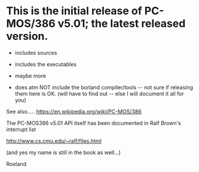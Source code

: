 # This is the initial release of PC-MOS/386 v5.01; the latest released version. 


* includes sources
* includes the executables
* maybe more

* does atm NOT include the borland compiler/tools -- not sure if releasing them here is OK.
  (will have to find out -- else I will document it all for you)

See also.....  https://en.wikipedia.org/wiki/PC-MOS/386


The PC-MOS386 v5.01 API itself has been documented in Ralf Brown's interrupt list

http://www.cs.cmu.edu/~ralf/files.html

(and yes my name is still in the book as well...)


Roeland

